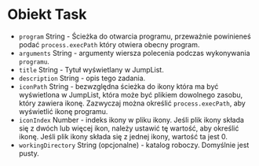 # Obiekt Task

* `program` String - Ścieżka do otwarcia programu, przeważnie powinieneś podać `process.execPath` który otwiera obecny program.
* `arguments` String - argumenty wiersza polecenia podczas wykonywania `programu`.
* `title` String - Tytuł wyświetlany w JumpList.
* `description` String - opis tego zadania.
* `iconPath` String - bezwzględna ścieżka do ikony która ma być wyświetlona w JumpList, która może być plikiem dowolnego zasobu, który zawiera ikonę. Zazwyczaj można określić `process.execPath`, aby wyświetlić ikonę programu.
* `iconIndex` Number - indeks ikony w pliku ikony. Jeśli plik ikony składa się z dwóch lub więcej ikon, należy ustawić tę wartość, aby określić ikonę. Jeśli plik ikony składa się z jednej ikony, wartość ta jest 0.
* ` workingDirectory ` String (opcjonalne) - katalog roboczy. Domyślnie jest pusty.